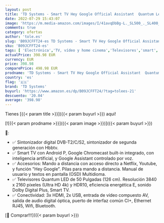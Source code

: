 ```yaml
---
layout: post
title: 'TD Systems - Smart TV Hey Google Official Assistant  Quantum Led 4K HDR10 - Televisores 50 Pulgadas  Control por Voz  Chromecast  3X HDMI  2X USB  3 años de garantía - K50DLX14GLQ Modelo 2022'
date: 2022-07-29 15:43:07
image: 'https://m.media-amazon.com/images/I/41avqDbBg-L._SL500_._SL400_.jpg'
comments: true
category: ofertas
author: 'tole.es'
slug: 'B09JCFFT24-es TD Systems - Smart TV Hey Google Official Assistant...'
sku: 'B09JCFFT24-es'
tags: [ 'Electrónica','TV, vídeo y home cinema','Televisores','smart','td systems','tv','🇪🇸', ]
actualPrice: 398.98 EUR
currency: EUR
price: 398.98
comparePrice: 498.98 EUR
prodname: 'TD Systems - Smart TV Hey Google Official Assistant  Quantum Led 4K HDR10 - Televisores 50 Pulgadas  Control por Voz  Chromecast  3X HDMI  2X USB  3 años de garantía - K50DLX14GLQ Modelo 2022'
country: 'es'
flag: '🇪🇸'
brand: 'TD Systems'
buyurl: 'https://www.amazon.es/dp/B09JCFFT24/?tag=tolees-21'
descuento: '20.04'
average: '398.98'
---
```


Tienes [{{< param title >}}]({{< param buyurl >}}) aqui!

[![{{< param prodname >}}]({{< param image >}})]({{< param buyurl >}})

🔎:

- ✅ Sintonizador digital DVB-T2/C/S2, sintonizador de segunda generación con Hbbtv.
- ✅ Smart TV con Android P, Google Chromecast built-in integrado, con inteligencia artificial, y Google Assistant controlado por voz.
- ✅ Accesorios: Mando a distancia con acceso directo a Netflix, Youtube, y función "Hey Google". Pilas para mando a distancia. Manual de usuario y textos en pantalla (OSD) Multidioma.
- ✅ Televisores Quantum LED de 50 Pulgadas (126 cm). Resolución 3840 x 2160 píxeles (Ultra HD 4k) y HDR10, eficiencia energética E, sonido Dolby Digital Plus, Smart TV.
- ✅ Conectividad: 3x HDMI, 2x USB, entrada de vídeo compuesto AV, salida de audio digital óptica, puerto de interfaz común CI+, Ethernet RJ45, Wifi, Bluetooth.

[🛒 Comprar!!!]({{< param buyurl >}})
